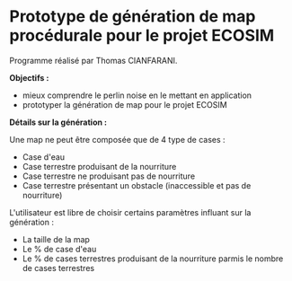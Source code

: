 # Prototype de génération de map procédurale pour le projet ECOSIM

Programme réalisé par Thomas CIANFARANI.
  
__Objectifs :__ 
- mieux comprendre le perlin noise en le mettant en application
- prototyper la génération de map pour le projet ECOSIM

__Détails sur la génération :__

Une map ne peut être composée que de 4 type de cases : 
  - Case d'eau
  - Case terrestre produisant de la nourriture
  - Case terrestre ne produisant pas de nourriture
  - Case terrestre présentant un obstacle (inaccessible et pas de nourriture)

L'utilisateur est libre de choisir certains paramètres influant sur la génération :
  - La taille de la map
  - Le % de case d'eau
  - Le % de cases terrestres produisant de la nourriture parmis le nombre de cases terrestres
